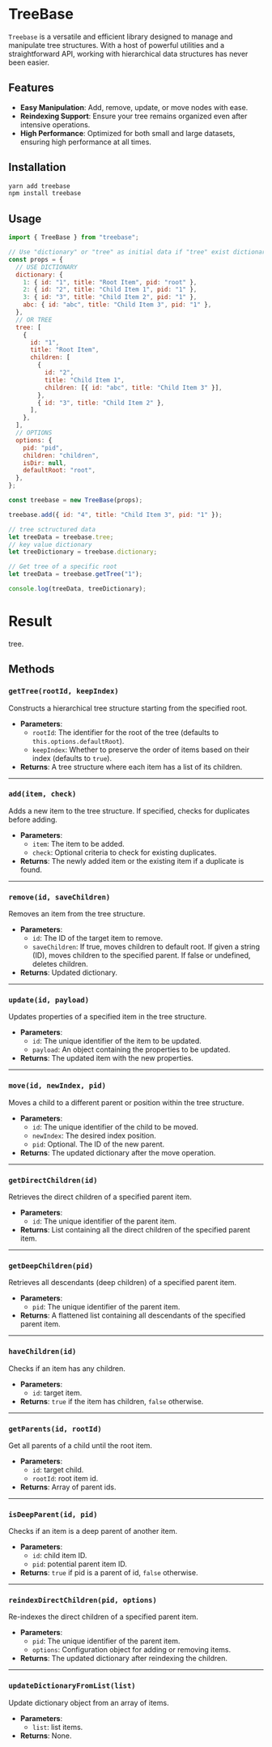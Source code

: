 # TreeBase

`Treebase` is a versatile and efficient library designed to manage and manipulate tree structures. With a host of powerful utilities and a straightforward API, working with hierarchical data structures has never been easier.

## Features

- **Easy Manipulation**: Add, remove, update, or move nodes with ease.
- **Reindexing Support**: Ensure your tree remains organized even after intensive operations.
- **High Performance**: Optimized for both small and large datasets, ensuring high performance at all times.

## Installation

```bash
yarn add treebase
npm install treebase
```

## Usage

```javascript
import { TreeBase } from "treebase";

// Use "dictionary" or "tree" as initial data if "tree" exist dictionary will be ignored
const props = {
  // USE DICTIONARY
  dictionary: {
    1: { id: "1", title: "Root Item", pid: "root" },
    2: { id: "2", title: "Child Item 1", pid: "1" },
    3: { id: "3", title: "Child Item 2", pid: "1" },
    abc: { id: "abc", title: "Child Item 3", pid: "1" },
  },
  // OR TREE
  tree: [
    {
      id: "1",
      title: "Root Item",
      children: [
        {
          id: "2",
          title: "Child Item 1",
          children: [{ id: "abc", title: "Child Item 3" }],
        },
        { id: "3", title: "Child Item 2" },
      ],
    },
  ],
  // OPTIONS
  options: {
    pid: "pid",
    children: "children",
    isDir: null,
    defaultRoot: "root",
  },
};

const treebase = new TreeBase(props);

treebase.add({ id: "4", title: "Child Item 3", pid: "1" });

// tree sctructured data
let treeData = treebase.tree;
// key value dictionary
let treeDictionary = treebase.dictionary;

// Get tree of a specific root
let treeData = treebase.getTree("1");

console.log(treeData, treeDictionary);
```

# Result

tree.

## Methods

### `getTree(rootId, keepIndex)`

Constructs a hierarchical tree structure starting from the specified root.

- **Parameters**:
  - `rootId`: The identifier for the root of the tree (defaults to `this.options.defaultRoot`).
  - `keepIndex`: Whether to preserve the order of items based on their index (defaults to `true`).
- **Returns**: A tree structure where each item has a list of its children.

---

### `add(item, check)`

Adds a new item to the tree structure. If specified, checks for duplicates before adding.

- **Parameters**:
  - `item`: The item to be added.
  - `check`: Optional criteria to check for existing duplicates.
- **Returns**: The newly added item or the existing item if a duplicate is found.

---

### `remove(id, saveChildren)`

Removes an item from the tree structure.

- **Parameters**:
  - `id`: The ID of the target item to remove.
  - `saveChildren`: If true, moves children to default root. If given a string (ID), moves children to the specified parent. If false or undefined, deletes children.
- **Returns**: Updated dictionary.

---

### `update(id, payload)`

Updates properties of a specified item in the tree structure.

- **Parameters**:
  - `id`: The unique identifier of the item to be updated.
  - `payload`: An object containing the properties to be updated.
- **Returns**: The updated item with the new properties.

---

### `move(id, newIndex, pid)`

Moves a child to a different parent or position within the tree structure.

- **Parameters**:
  - `id`: The unique identifier of the child to be moved.
  - `newIndex`: The desired index position.
  - `pid`: Optional. The ID of the new parent.
- **Returns**: The updated dictionary after the move operation.

---

### `getDirectChildren(id)`

Retrieves the direct children of a specified parent item.

- **Parameters**:
  - `id`: The unique identifier of the parent item.
- **Returns**: List containing all the direct children of the specified parent item.

---

### `getDeepChildren(pid)`

Retrieves all descendants (deep children) of a specified parent item.

- **Parameters**:
  - `pid`: The unique identifier of the parent item.
- **Returns**: A flattened list containing all descendants of the specified parent item.

---

### `haveChildren(id)`

Checks if an item has any children.

- **Parameters**:
  - `id`: target item.
- **Returns**: `true` if the item has children, `false` otherwise.

---

### `getParents(id, rootId)`

Get all parents of a child until the root item.

- **Parameters**:
  - `id`: target child.
  - `rootId`: root item id.
- **Returns**: Array of parent ids.

---

### `isDeepParent(id, pid)`

Checks if an item is a deep parent of another item.

- **Parameters**:
  - `id`: child item ID.
  - `pid`: potential parent item ID.
- **Returns**: `true` if pid is a parent of id, `false` otherwise.

---

### `reindexDirectChildren(pid, options)`

Re-indexes the direct children of a specified parent item.

- **Parameters**:
  - `pid`: The unique identifier of the parent item.
  - `options`: Configuration object for adding or removing items.
- **Returns**: The updated dictionary after reindexing the children.

---

### `updateDictionaryFromList(list)`

Update dictionary object from an array of items.

- **Parameters**:
  - `list`: list items.
- **Returns**: None.

